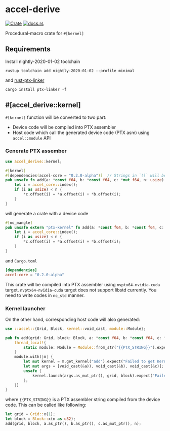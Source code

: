 accel-derive
=============

[![Crate](http://meritbadge.herokuapp.com/accel-derive)](https://crates.io/crates/accel-derive)
[![docs.rs](https://docs.rs/accel-derive/badge.svg)](https://docs.rs/accel-derive)

Procedural-macro crate for `#[kernel]`

Requirements
------------

Install nightly-2020-01-02 toolchain

```
rustup toolchain add nightly-2020-01-02 --profile minimal
```

and [rust-ptx-linker](https://github.com/denzp/rust-ptx-linker)

```
cargo install ptx-linker -f
```

#[accel_derive::kernel]
------------------------

`#[kernel]` function will be converted to two part:

- Device code will be compiled into PTX assembler
- Host code which call the generated device code (PTX asm) using `accel::module` API

### Generate PTX assember

```rust
use accel_derive::kernel;

#[kernel]
#[dependencies(accel-core = "0.2.0-alpha")]  // Strings in `()` will be parsed as TOML
pub unsafe fn add(a: *const f64, b: *const f64, c: *mut f64, n: usize) {
    let i = accel_core::index();
    if (i as usize) < n {
        *c.offset(i) = *a.offset(i) + *b.offset(i);
    }
}
```

will generate a crate with a device code

```rust
#[no_mangle]
pub unsafe extern "ptx-kernel" fn add(a: *const f64, b: *const f64, c: *mut f64, n: usize) {
    let i = accel_core::index();
    if (i as usize) < n {
        *c.offset(i) = *a.offset(i) + *b.offset(i);
    }
}
```

and `Cargo.toml`

```toml
[dependencies]
accel-core = "0.2.0-alpha"
```

This crate will be compiled into PTX assembler using `nvptx64-nvidia-cuda` target.
`nvptx64-nvidia-cuda` target does not support libstd currently.
You need to write codes in `no_std` manner.

### Kernel launcher

On the other hand, corresponding host code will also generated:

```rust
use ::accel::{Grid, Block, kernel::void_cast, module::Module};

pub fn add(grid: Grid, block: Block, a: *const f64, b: *const f64, c: *mut f64, n: usize) {
    thread_local!{
        static module: Module = Module::from_str("{{PTX_STRING}}").expect("Load module failed");
    }
    module.with(|m| {
        let mut kernel = m.get_kernel("add").expect("Failed to get Kernel");
        let mut args = [void_cast(&a)), void_cast(&b), void_cast(&c)];
        unsafe {
            kernel.launch(args.as_mut_ptr(), grid, block).expect("Failed to launch kernel")
        };
    })
}
```

where `{{PTX_STRING}}` is a PTX assembler string compiled from the device code.
This can be called like following:

```rust
let grid = Grid::x(1);
let block = Block::x(n as u32);
add(grid, block, a.as_ptr(), b.as_ptr(), c.as_mut_ptr(), n);
```
